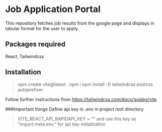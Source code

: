 # Job Application Portal
This repository fetches job results from the google page and displays in tabular format for the user to apply.

## Packages required
React, Tailwindcss

## Installation
>npm create vite@latest .
>npm i
>npm install -D tailwindcss postcss autoprefixer

Follow further instructions from https://tailwindcss.com/docs/guides/vite

###Important things
Define api key in .env in project root directory 
>VITE_REACT_API_RAPIDAPI_KEY = "<key value>"
and use this key as "import.meta.env.<keyname>" for api key initialization